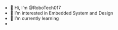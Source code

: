 - 👋 Hi, I’m @RoboTech017
- 👀 I’m interested in Embedded System and Design
- 🌱 I’m currently learning 
- 



<!---
RoboTech017/RoboTech017 is a ✨ special ✨ repository because its `README.md` (this file) appears on your GitHub profile.
You can click the Preview link to take a look at your changes.
--->
